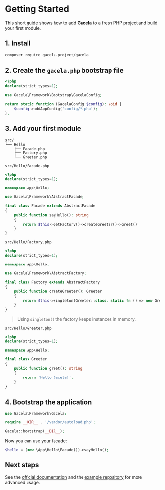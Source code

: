 # Getting Started

This short guide shows how to add **Gacela** to a fresh PHP project and build your first module.

## 1. Install

```bash
composer require gacela-project/gacela
```

## 2. Create the `gacela.php` bootstrap file

```php
<?php
declare(strict_types=1);

use Gacela\Framework\Bootstrap\GacelaConfig;

return static function (GacelaConfig $config): void {
    $config->addAppConfig('config/*.php');
};
```

## 3. Add your first module

```
src/
└── Hello
    ├── Facade.php
    ├── Factory.php
    └── Greeter.php
```

`src/Hello/Facade.php`
```php
<?php
declare(strict_types=1);

namespace App\Hello;

use Gacela\Framework\AbstractFacade;

final class Facade extends AbstractFacade
{
    public function sayHello(): string
    {
        return $this->getFactory()->createGreeter()->greet();
    }
}
```

`src/Hello/Factory.php`
```php
<?php
declare(strict_types=1);

namespace App\Hello;

use Gacela\Framework\AbstractFactory;

final class Factory extends AbstractFactory
{
    public function createGreeter(): Greeter
    {
        return $this->singleton(Greeter::class, static fn () => new Greeter());
    }
}
```

> Using `singleton()` the factory keeps instances in memory.

`src/Hello/Greeter.php`
```php
<?php
declare(strict_types=1);

namespace App\Hello;

final class Greeter
{
    public function greet(): string
    {
        return 'Hello Gacela!';
    }
}
```

## 4. Bootstrap the application

```php
use Gacela\Framework\Gacela;

require __DIR__ . '/vendor/autoload.php';

Gacela::bootstrap(__DIR__);
```

Now you can use your facade:

```php
$hello = (new \App\Hello\Facade())->sayHello();
```

## Next steps

See the [official documentation](https://gacela-project.com/) and the [example repository](https://github.com/gacela-project/gacela-example) for more advanced usage.
